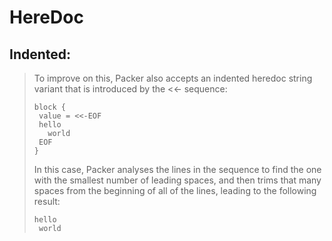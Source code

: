# HereDoc
## Indented:
>To improve on this, Packer also accepts an indented heredoc string variant that is introduced by the <<- sequence:
>```
>block {
>  value = <<-EOF
>  hello
>    world
>  EOF
>}
>```
>
>In this case, Packer analyses the lines in the sequence to find the one with the smallest number of leading spaces, and then trims that many spaces from the beginning of all of the lines, leading to the following result:
>```
>hello
>  world
>```
